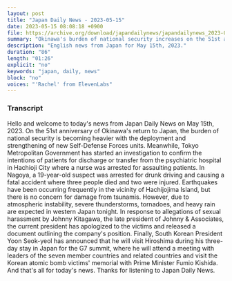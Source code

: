 ```yaml
---
layout: post
title: "Japan Daily News - 2023-05-15"
date: 2023-05-15 08:08:18 +0900
file: https://archive.org/download/japandailynews/japandailynews_2023-05-15.mp3
summary: "Okinawa's burden of national security increases on the 51st anniversary of its return to Japan, Tokyo Metropolitan Government investigates psychiatric hospital after nurse arrest for patient abuse, & more…"
description: "English news from Japan for May 15th, 2023."
duration: "86"
length: "01:26"
explicit: "no"
keywords: "japan, daily, news"
block: "no"
voices: "'Rachel' from ElevenLabs"
---
```


### Transcript

Hello and welcome to today's news from Japan Daily News on May 15th, 2023. On the 51st anniversary of Okinawa's return to Japan, the burden of national security is becoming heavier with the deployment and strengthening of new Self-Defense Forces units. Meanwhile, Tokyo Metropolitan Government has started an investigation to confirm the intentions of patients for discharge or transfer from the psychiatric hospital in Hachioji City where a nurse was arrested for assaulting patients. In Nagoya, a 19-year-old suspect was arrested for drunk driving and causing a fatal accident where three people died and two were injured. Earthquakes have been occurring frequently in the vicinity of Hachijojima Island, but there is no concern for damage from tsunamis. However, due to atmospheric instability, severe thunderstorms, tornadoes, and heavy rain are expected in western Japan tonight. In response to allegations of sexual harassment by Johnny Kitagawa, the late president of Johnny & Associates, the current president has apologized to the victims and released a document outlining the company's position. Finally, South Korean President Yoon Seok-yeol has announced that he will visit Hiroshima during his three-day stay in Japan for the G7 summit, where he will attend a meeting with leaders of the seven member countries and related countries and visit the Korean atomic bomb victims' memorial with Prime Minister Fumio Kishida.  And that's all for today's news. Thanks for listening to Japan Daily News.
